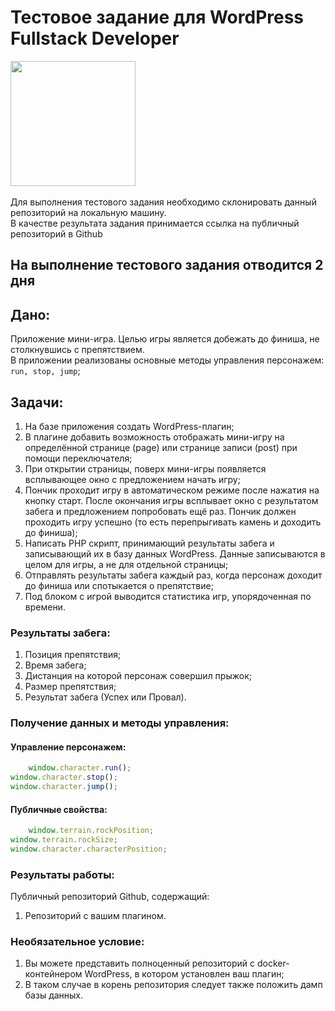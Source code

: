 # Тестовое задание для WordPress Fullstack Developer
<img width="200" src="https://raw.githubusercontent.com/wowvendor/wowvendor-junior-test/97bf30dc6a091261bd6fc6409e9c8e2791c3d745/images/donut.svg">\
\
Для выполнения тестового задания необходимо склонировать данный репозиторий на локальную машину. \
В качестве результата задания принимается ссылка на публичный репозиторий в Github

## На выполнение тестового задания отводится 2 дня

## Дано:

Приложение мини-игра. Целью игры является добежать до финиша, не столкнувшись с препятствием.\
В приложении реализованы основные методы управления персонажем: ```run, stop, jump```;

## Задачи:
1. На базе приложения создать WordPress-плагин;
2. В плагине добавить возможность отображать мини-игру на определённой странице (page) или странице записи (post) при помощи переключателя;
3. При открытии страницы, поверх мини-игры появляется всплывающее окно с предложением начать игру;
4. Пончик проходит игру в автоматическом режиме после нажатия на кнопку старт. После окончания игры всплывает окно с результатом забега и предложением попробовать ещё раз. Пончик должен проходить игру успешно (то есть перепрыгивать камень и доходить до финиша);
5. Написать PHP скрипт, принимающий результаты забега и записывающий их в базу данных WordPress. Данные записываются в целом для игры, а не для отдельной страницы;
6. Отправлять результаты забега каждый раз, когда персонаж доходит до финиша или спотыкается о препятствие;
7. Под блоком с игрой выводится статистика игр, упорядоченная по времени.

### Результаты забега:

1. Позиция препятствия;
2. Время забега;
3. Дистанция на которой персонаж совершил прыжок;
4. Размер препятствия;
5. Результат забега (Успех или Провал).


### Получение данных и методы управления:

#### Управление персонажем:
```js
    window.character.run();
window.character.stop();
window.character.jump(); 
```

#### Публичные свойства:
```js
    window.terrain.rockPosition;
window.terrain.rockSize;
window.character.characterPosition;
```
### Результаты работы:
Публичный репозиторий Github, содержащий:
1. Репозиторий с вашим плагином.

### Необязательное условие:
1. Вы можете представить полноценный репозиторий с docker-контейнером WordPress, в котором установлен ваш плагин;
2. В таком случае в корень репозитория следует также положить дамп базы данных.
